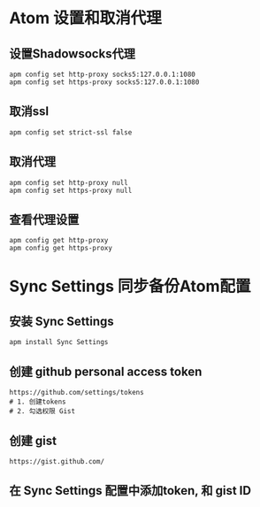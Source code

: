 # Atom 设置和取消代理
## 设置Shadowsocks代理
```
apm config set http-proxy socks5:127.0.0.1:1080
apm config set https-proxy socks5:127.0.0.1:1080
```
## 取消ssl
```
apm config set strict-ssl false
```
## 取消代理
```
apm config set http-proxy null
apm config set https-proxy null
```
## 查看代理设置
```
apm config get http-proxy
apm config get https-proxy
```
# Sync Settings 同步备份Atom配置
## 安装 Sync Settings
```
apm install Sync Settings
```
## 创建 github personal access token
```
https://github.com/settings/tokens
# 1. 创建tokens
# 2. 勾选权限 Gist
```
## 创建 gist
```
https://gist.github.com/
```
## 在 Sync Settings 配置中添加token, 和 gist ID
 
